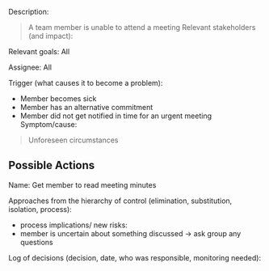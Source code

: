 Description:
> A team member is unable to attend a meeting
Relevant stakeholders (and impact):
> 
Relevant goals: All

Assignee: All

Trigger (what causes it to become a problem):
+ Member becomes sick
+ Member has an alternative commitment
+ Member did not get notified in time for an urgent meeting
Symptom/cause:
> Unforeseen circumstances
## Possible Actions
Name: Get member to read meeting minutes

Approaches from the hierarchy of control (elimination, substitution, isolation, process):
+ process
implications/ new risks:
+ member is uncertain about something discussed -> ask group any questions

Log of decisions (decision, date, who was responsible, monitoring needed):
